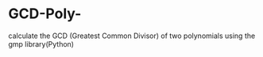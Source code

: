 # GCD-Poly-
calculate the GCD (Greatest Common Divisor) of two polynomials using the gmp library(Python)
